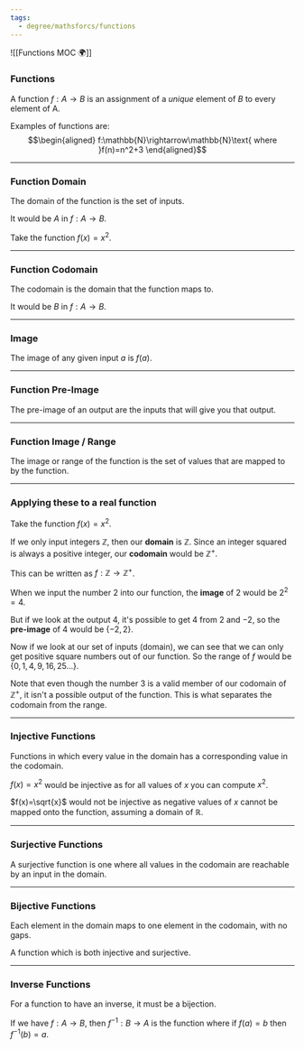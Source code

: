 ```yaml
---
tags:
  - degree/mathsforcs/functions
---
```

![[Functions MOC 🌍]]

### Functions

A function $f:A\rightarrow B$ is an assignment of a *unique* element of $B$ to every element of A.

Examples of functions are:
$$\begin{aligned}
f:\mathbb{N}\rightarrow\mathbb{N}\text{ where }f(n)=n^2+3
\end{aligned}$$

---
### Function Domain

The domain of the function is the set of inputs.

It would be $A$ in $f:A\rightarrow B$.

Take the function $f(x)=x^2$.

---
### Function Codomain

The codomain is the domain that the function maps to.

It would be $B$ in $f:A\rightarrow B$.

---
### Image

The image of any given input $a$ is $f(a)$.

---
### Function Pre-Image

The pre-image of an output are the inputs that will give you that output.

---
### Function Image / Range

The image or range of the function is the set of values that are mapped to by the function.

---
### Applying these to a real function

Take the function $f(x)=x^2$.

If we only input integers $\mathbb{Z}$, then our **domain** is $\mathbb{Z}$.
Since an integer squared is always a positive integer, our **codomain** would be $\mathbb{Z}^+$.

This can be written as $f:\mathbb{Z}\rightarrow\mathbb{Z}^+$.

When we input the number $2$ into our function, the **image** of 2 would be $2^2=4$.

But if we look at the output $4$, it's possible to get $4$ from $2$ and $-2$, so the **pre-image** of $4$ would be $\left\{-2,2\right\}$.

Now if we look at our set of inputs (domain), we can see that we can only get positive square numbers out of our function. So the range of $f$ would be $\left\{0,1,4,9,16,25\dots\right\}$.

Note that even though the number $3$ is a valid member of our codomain of $\mathbb{Z}^+$, it isn't a possible output of the function. This is what separates the codomain from the range.

---
### Injective Functions

Functions in which every value in the domain has a corresponding value in the codomain.

$f(x)=x^2$ would be injective as for all values of $x$ you can compute $x^2$.

$f(x)=\sqrt{x}$ would not be injective as negative values of $x$ cannot be mapped onto the function, assuming a domain of $\mathbb{R}$.

---
### Surjective Functions

A surjective function is one where all values in the codomain are reachable by an input in the domain.

---
### Bijective Functions

Each element in the domain maps to one element in the codomain, with no gaps.

A function which is both injective and surjective.

---
### Inverse Functions

For a function to have an inverse, it must be a bijection.

If we have $f:A\rightarrow B$, then $f^{-1}:B\rightarrow A$ is the function where if $f(a)=b$ then $f^{-1}(b)=a$.